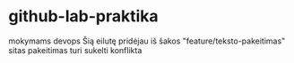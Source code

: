 # github-lab-praktika
mokymams devops
Šią eilutę pridėjau iš šakos "feature/teksto-pakeitimas"
sitas pakeitimas turi sukelti konflikta